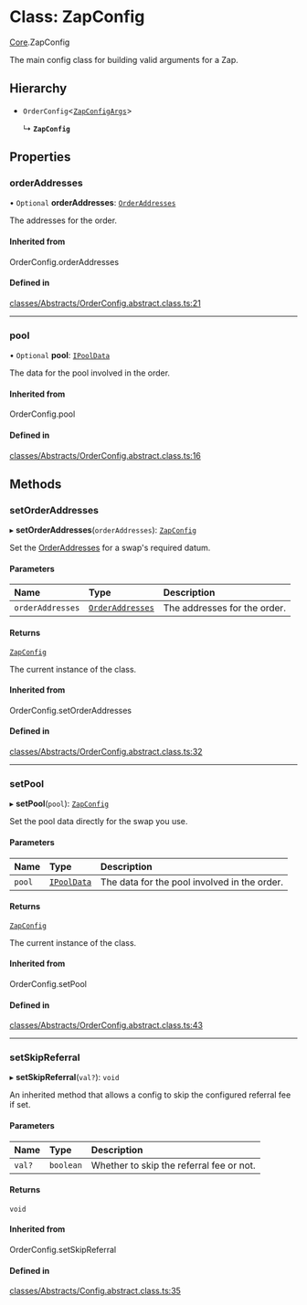 # Class: ZapConfig

[Core](../modules/Core.md).ZapConfig

The main config class for building valid arguments for a Zap.

## Hierarchy

- `OrderConfig`<[`ZapConfigArgs`](../interfaces/Core.ZapConfigArgs.md)\>

  ↳ **`ZapConfig`**

## Properties

### orderAddresses

• `Optional` **orderAddresses**: [`OrderAddresses`](../modules/Core.md#orderaddresses)

The addresses for the order.

#### Inherited from

OrderConfig.orderAddresses

#### Defined in

[classes/Abstracts/OrderConfig.abstract.class.ts:21](https://github.com/SundaeSwap-finance/sundae-sdk/blob/main/packages/core/src/classes/Abstracts/OrderConfig.abstract.class.ts#L21)

___

### pool

• `Optional` **pool**: [`IPoolData`](../interfaces/Core.IPoolData.md)

The data for the pool involved in the order.

#### Inherited from

OrderConfig.pool

#### Defined in

[classes/Abstracts/OrderConfig.abstract.class.ts:16](https://github.com/SundaeSwap-finance/sundae-sdk/blob/main/packages/core/src/classes/Abstracts/OrderConfig.abstract.class.ts#L16)

## Methods

### setOrderAddresses

▸ **setOrderAddresses**(`orderAddresses`): [`ZapConfig`](Core.ZapConfig.md)

Set the [OrderAddresses](../modules/Core.md#orderaddresses) for a swap's required datum.

#### Parameters

| Name | Type | Description |
| :------ | :------ | :------ |
| `orderAddresses` | [`OrderAddresses`](../modules/Core.md#orderaddresses) | The addresses for the order. |

#### Returns

[`ZapConfig`](Core.ZapConfig.md)

The current instance of the class.

#### Inherited from

OrderConfig.setOrderAddresses

#### Defined in

[classes/Abstracts/OrderConfig.abstract.class.ts:32](https://github.com/SundaeSwap-finance/sundae-sdk/blob/main/packages/core/src/classes/Abstracts/OrderConfig.abstract.class.ts#L32)

___

### setPool

▸ **setPool**(`pool`): [`ZapConfig`](Core.ZapConfig.md)

Set the pool data directly for the swap you use.

#### Parameters

| Name | Type | Description |
| :------ | :------ | :------ |
| `pool` | [`IPoolData`](../interfaces/Core.IPoolData.md) | The data for the pool involved in the order. |

#### Returns

[`ZapConfig`](Core.ZapConfig.md)

The current instance of the class.

#### Inherited from

OrderConfig.setPool

#### Defined in

[classes/Abstracts/OrderConfig.abstract.class.ts:43](https://github.com/SundaeSwap-finance/sundae-sdk/blob/main/packages/core/src/classes/Abstracts/OrderConfig.abstract.class.ts#L43)

___

### setSkipReferral

▸ **setSkipReferral**(`val?`): `void`

An inherited method that allows a config to skip the configured referral fee if set.

#### Parameters

| Name | Type | Description |
| :------ | :------ | :------ |
| `val?` | `boolean` | Whether to skip the referral fee or not. |

#### Returns

`void`

#### Inherited from

OrderConfig.setSkipReferral

#### Defined in

[classes/Abstracts/Config.abstract.class.ts:35](https://github.com/SundaeSwap-finance/sundae-sdk/blob/main/packages/core/src/classes/Abstracts/Config.abstract.class.ts#L35)
